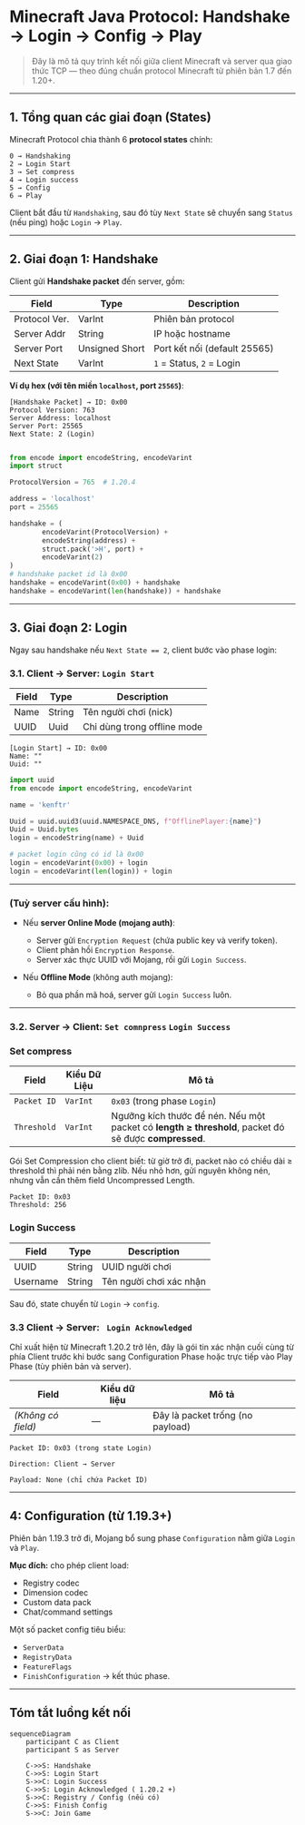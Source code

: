 # Minecraft Java Protocol: Handshake → Login → Config → Play

> Đây là mô tả quy trình kết nối giữa client Minecraft và server qua giao thức TCP — theo đúng chuẩn protocol Minecraft từ phiên bản 1.7 đến 1.20+.

---

## 1. Tổng quan các giai đoạn (States)

Minecraft Protocol chia thành 6 **protocol states** chính:
```commandline
0 → Handshaking
2 → Login Start
3 → Set compress
4 → Login success
5 → Config
6 → Play
```


Client bắt đầu từ `Handshaking`, sau đó tùy `Next State` sẽ chuyển sang `Status` (nếu ping) hoặc `Login` → `Play`.

---

## 2. Giai đoạn 1: Handshake

Client gửi **Handshake packet** đến server, gồm:

| Field         | Type     | Description                     |
|---------------|----------|---------------------------------|
| Protocol Ver. | VarInt   | Phiên bản protocol              |
| Server Addr   | String   | IP hoặc hostname                |
| Server Port   | Unsigned Short | Port kết nối (default 25565)   |
| Next State    | VarInt   | `1` = Status, `2` = Login       |

**Ví dụ hex (với tên miền `localhost`, port `25565`)**:

```commandline
[Handshake Packet] → ID: 0x00
Protocol Version: 763
Server Address: localhost
Server Port: 25565
Next State: 2 (Login)
```

```python

from encode import encodeString, encodeVarint
import struct

ProtocolVersion = 765  # 1.20.4

address = 'localhost'
port = 25565

handshake = (
        encodeVarint(ProtocolVersion) +
        encodeString(address) +
        struct.pack('>H', port) +
        encodeVarint(2)
)
# handshake packet id là 0x00
handshake = encodeVarint(0x00) + handshake
handshake = encodeVarint(len(handshake)) + handshake

```

---

## 3. Giai đoạn 2: Login

Ngay sau handshake nếu `Next State == 2`, client bước vào phase login:

### 3.1. Client → Server: `Login Start`

| Field    | Type   | Description             |
|----------|--------|-------------------------|
| Name     | String | Tên người chơi (nick)   |
| UUID     | Uuid   | Chỉ dùng trong offline mode |

```commandline
[Login Start] → ID: 0x00
Name: ""
Uuid: ""
```

```python
import uuid
from encode import encodeString, encodeVarint

name = 'kenftr'

Uuid = uuid.uuid3(uuid.NAMESPACE_DNS, f"OfflinePlayer:{name}")
Uuid = Uuid.bytes
login = encodeString(name) + Uuid

# packet login cũng có id là 0x00
login = encodeVarint(0x00) + login
login = encodeVarint(len(login)) + login
```
---

### (Tuỳ server cấu hình):

- Nếu **server Online Mode (mojang auth)**:
  - Server gửi `Encryption Request` (chứa public key và verify token).
  - Client phản hồi `Encryption Response`.
  - Server xác thực UUID với Mojang, rồi gửi `Login Success`.

- Nếu **Offline Mode** (không auth mojang):
  - Bỏ qua phần mã hoá, server gửi `Login Success` luôn.

---

### 3.2. Server → Client: `Set comnpress` `Login Success`

### Set compress
| Field       | Kiểu Dữ Liệu | Mô tả                                                                                                 |
|-------------| ------------ | ----------------------------------------------------------------------------------------------------- |
| `Packet ID` | `VarInt`     | `0x03` (trong phase `Login`)                                                                          |
| `Threshold` | `VarInt`     | Ngưỡng kích thước để nén. Nếu một packet có **length ≥ threshold**, packet đó sẽ được **compressed**. |

Gói Set Compression cho client biết: từ giờ trở đi, packet nào có chiều dài ≥ threshold thì phải nén bằng zlib. Nếu nhỏ hơn, gửi nguyên không nén, nhưng vẫn cần thêm field Uncompressed Length.

```commandline
Packet ID: 0x03
Threshold: 256
```
### Login Success

| Field       | Type   | Description           |
|-------------|--------|-----------------------|
| UUID        | String | UUID người chơi       |
| Username    | String | Tên người chơi xác nhận |

Sau đó, state chuyển từ `Login` → `config`.


### 3.3 Client → Server: ` Login Acknowledged`

Chỉ xuất hiện từ Minecraft 1.20.2 trở lên, đây là gói tin xác nhận cuối cùng từ phía Client trước khi bước sang Configuration Phase hoặc trực tiếp vào Play Phase (tùy phiên bản và server).

| Field              | Kiểu dữ liệu | Mô tả                            |
|--------------------| ------------ | -------------------------------- |
| *(Không có field)* | —            | Đây là packet trống (no payload) |

```commandline
Packet ID: 0x03 (trong state Login)

Direction: Client → Server

Payload: None (chỉ chứa Packet ID)
```

---

## 4: Configuration (từ 1.19.3+)

Phiên bản 1.19.3 trở đi, Mojang bổ sung phase `Configuration` nằm giữa `Login` và `Play`.

**Mục đích:** cho phép client load:
- Registry codec
- Dimension codec
- Custom data pack
- Chat/command settings

Một số packet config tiêu biểu:
- `ServerData`
- `RegistryData`
- `FeatureFlags`
- `FinishConfiguration` → kết thúc phase.

---


## Tóm tắt luồng kết nối

```mermaid
sequenceDiagram
    participant C as Client
    participant S as Server

    C->>S: Handshake
    C->>S: Login Start
    S->>C: Login Success
    C->>S: Login Acknowledged ( 1.20.2 +)
    S->>C: Registry / Config (nếu có)
    C->>S: Finish Config
    S->>C: Join Game
